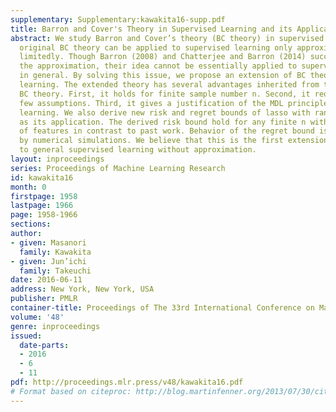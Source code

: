 ```yaml
---
supplementary: Supplementary:kawakita16-supp.pdf
title: Barron and Cover's Theory in Supervised Learning and its Application to Lasso
abstract: We study Barron and Cover’s theory (BC theory) in supervised learning. The
  original BC theory can be applied to supervised learning only approximately and
  limitedly. Though Barron (2008) and Chatterjee and Barron (2014) succeeded in removing
  the approximation, their idea cannot be essentially applied to supervised learning
  in general. By solving this issue, we propose an extension of BC theory to supervised
  learning. The extended theory has several advantages inherited from the original
  BC theory. First, it holds for finite sample number n. Second, it requires remarkably
  few assumptions. Third, it gives a justification of the MDL principle in supervised
  learning. We also derive new risk and regret bounds of lasso with random design
  as its application. The derived risk bound hold for any finite n without boundedness
  of features in contrast to past work. Behavior of the regret bound is investigated
  by numerical simulations. We believe that this is the first extension of BC theory
  to general supervised learning without approximation.
layout: inproceedings
series: Proceedings of Machine Learning Research
id: kawakita16
month: 0
firstpage: 1958
lastpage: 1966
page: 1958-1966
sections: 
author:
- given: Masanori
  family: Kawakita
- given: Jun’ichi
  family: Takeuchi
date: 2016-06-11
address: New York, New York, USA
publisher: PMLR
container-title: Proceedings of The 33rd International Conference on Machine Learning
volume: '48'
genre: inproceedings
issued:
  date-parts:
  - 2016
  - 6
  - 11
pdf: http://proceedings.mlr.press/v48/kawakita16.pdf
# Format based on citeproc: http://blog.martinfenner.org/2013/07/30/citeproc-yaml-for-bibliographies/
---
```

